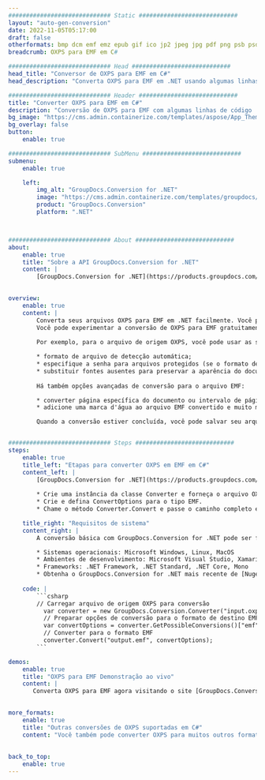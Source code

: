```yaml
---
############################# Static ############################
layout: "auto-gen-conversion"
date: 2022-11-05T05:17:00
draft: false
otherformats: bmp dcm emf emz epub gif ico jp2 jpeg jpg pdf png psb psd svg svgz tex tga tif tiff webp wmf wmz xps
breadcrumb: OXPS para EMF em C#

############################# Head ############################
head_title: "Conversor de OXPS para EMF em C#"
head_description: "Converta OXPS para EMF em .NET usando algumas linhas de código. Use a API de conversão de documentos do GroupDocs para converter mais de 160 formatos de arquivo."

############################# Header ############################
title: "Converter OXPS para EMF em C#"
description: "Conversão de OXPS para EMF com algumas linhas de código .NET"
bg_image: "https://cms.admin.containerize.com/templates/aspose/App_Themes/V3/images/bg/header1.png"
bg_overlay: false
button:
    enable: true

############################# SubMenu ############################
submenu:
    enable: true

    left:
        img_alt: "GroupDocs.Conversion for .NET"
        image: "https://cms.admin.containerize.com/templates/groupdocs/images/product-logos/90x90-noborder/groupdocs-conversion-net.png"
        product: "GroupDocs.Conversion"
        platform: ".NET"



############################# About ############################
about:
    enable: true
    title: "Sobre a API GroupDocs.Conversion for .NET"
    content: |
        [GroupDocs.Conversion for .NET](https://products.groupdocs.com/conversion/net/) pode ser usado para converter Microsoft Word, Excel, PowerPoint, PDF, Visio e outros formatos. GroupDocs.Conversion é uma API independente que é adequada para sistemas internos e de back-end onde é necessário alto desempenho. Não depende de nenhum software como Microsoft ou Open Office.
    

overview:
    enable: true
    content: |
        Converta seus arquivos OXPS para EMF em .NET facilmente. Você pode usar apenas algumas linhas de código C# em qualquer plataforma de sua escolha, como - Windows, Linux, macOS.
        Você pode experimentar a conversão de OXPS para EMF gratuitamente e avaliar a qualidade dos resultados da conversão. Juntamente com cenários de conversão de arquivo simples, você pode tentar opções mais avançadas para carregar o arquivo de origem OXPS e para salvar o resultado de saída EMF. 
        
        Por exemplo, para o arquivo de origem OXPS, você pode usar as seguintes opções de carregamento:

        * formato de arquivo de detecção automática;
        * especifique a senha para arquivos protegidos (se o formato de arquivo suportar);
        * substituir fontes ausentes para preservar a aparência do documento.
        
        Há também opções avançadas de conversão para o arquivo EMF:

        * converter página específica do documento ou intervalo de páginas;
        * adicione uma marca d'água ao arquivo EMF convertido e muito mais.

        Quando a conversão estiver concluída, você pode salvar seu arquivo EMF no caminho do arquivo local ou em qualquer armazenamento de terceiros, como FTP, Amazon S3, Google Drive, Dropbox etc. Observe - para converter OXPS para {{ TO}} não há necessidade de nenhum software adicional instalado - como MS Office, Open Office, Adobe Acrobat Reader etc.


############################# Steps ############################
steps:
    enable: true
    title_left: "Etapas para converter OXPS em EMF em C#"
    content_left: |
        [GroupDocs.Conversion for .NET](https://products.groupdocs.com/conversion/net/) torna mais fácil para os desenvolvedores converter um arquivo OXPS para EMF com algumas linhas de código.
        
        * Crie uma instância da classe Converter e forneça o arquivo OXPS com o caminho completo
        * Crie e defina ConvertOptions para o tipo EMF.
        * Chame o método Converter.Convert e passe o caminho completo e o formato (EMF) como parâmetro

    title_right: "Requisitos de sistema"
    content_right: |
        A conversão básica com GroupDocs.Conversion for .NET pode ser feita em apenas algumas etapas simples. Nossas APIs são suportadas em todas as principais plataformas e sistemas operacionais. Antes de executar o código abaixo, certifique-se de ter os seguintes pré-requisitos instalados em seu sistema.

        * Sistemas operacionais: Microsoft Windows, Linux, MacOS
        * Ambientes de desenvolvimento: Microsoft Visual Studio, Xamarin, MonoDevelop
        * Frameworks: .NET Framework, .NET Standard, .NET Core, Mono
        * Obtenha o GroupDocs.Conversion for .NET mais recente de [Nuget](https://www.nuget.org/packages/groupdocs.conversion)
         
    code: |
        ```csharp    
        // Carregar arquivo de origem OXPS para conversão
          var converter = new GroupDocs.Conversion.Converter("input.oxps");
          // Preparar opções de conversão para o formato de destino EMF
          var convertOptions = converter.GetPossibleConversions()["emf"].ConvertOptions;
          // Converter para o formato EMF
          converter.Convert("output.emf", convertOptions);
        ```

demos:
    enable: true
    title: "OXPS para EMF Demonstração ao vivo"
    content: |
       Converta OXPS para EMF agora visitando o site [GroupDocs.Conversion App](https://products.groupdocs.app/conversion/family). A demonstração online tem as seguintes vantagens
          

more_formats:
    enable: true
    title: "Outras conversões de OXPS suportadas em C#"
    content: "Você também pode converter OXPS para muitos outros formatos de arquivo. Por favor, veja a lista abaixo."
       
       
back_to_top:
    enable: true
---
```

